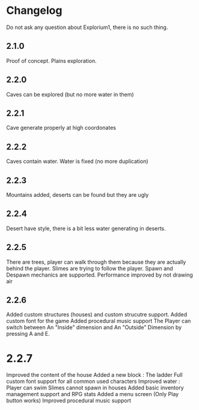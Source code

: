 # Changelog

Do not ask any question about Explorium1, there is no such thing.

## 2.1.0
Proof of concept. Plains exploration.
## 2.2.0
Caves can be explored (but no more water in them)
## 2.2.1
Cave generate properly at high coordonates
## 2.2.2
Caves contain water. Water is fixed (no more duplication)
## 2.2.3
Mountains added, deserts can be found but they are ugly
## 2.2.4
Desert have style, there is a bit less water generating in deserts.
## 2.2.5
There are trees, player can walk through them because they are actually behind the player.
Slimes are trying to follow the player. Spawn and Despawn mechanics are supported.
Performance improved by not drawing air
## 2.2.6
Added custom structures (houses) and custom strucutre support.
Added custom font for the game
Added procedural music support
The Player can switch between An "Inside" dimension and An "Outside" Dimension by pressing A and E.
# 2.2.7
Improved the content of the house
Added a new block : The ladder
Full custom font support for all common used characters
Improved water : Player can swim
Slimes cannot spawn in houses
Added basic inventory management support and RPG stats
Added a menu screen (Only Play button works)
Improved procedural music support
